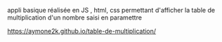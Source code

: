 appli basique réalisée en JS , html, css permettant d'afficher la table de multiplication d'un nombre saisi en paramettre

https://aymone2k.github.io/table-de-multiplication/
